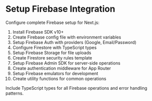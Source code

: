 # Setup Firebase Integration

Configure complete Firebase setup for Next.js:

1. Install Firebase SDK v10+
2. Create Firebase config file with environment variables
3. Setup Firebase Auth with providers (Google, Email/Password)
4. Configure Firestore with TypeScript types
5. Setup Firebase Storage for file uploads
6. Create Firestore security rules template
7. Setup Firebase Admin SDK for server-side operations
8. Create authentication middleware for App Router
9. Setup Firebase emulators for development
10. Create utility functions for common operations

Include TypeScript types for all Firebase operations and error handling patterns.

